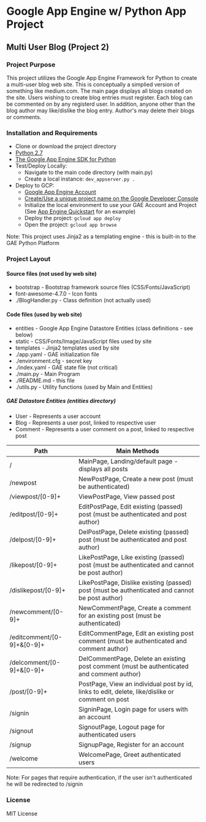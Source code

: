 # Google App Engine w/ Python App Project
## Multi User Blog (Project 2)

### Project Purpose
This project utilizes the Google App Engine Framework for Python to create a multi-user blog web site.  This is conceptually a simplied version of something like medium.com.  The main page displays all blogs created on the site.  Users wishing to create blog entries must register.  Each blog can be commented on by any registerd user.  In addition, anyone other than the blog author may like/dislike the blog entry.  Author's may delete their blogs or comments.

### Installation and Requirements
* Clone or download the project directory
* [Python 2.7](https://www.python.org/downloads/)
* [The Google App Engine SDK for Python](https://cloud.google.com/appengine/downloads#Google_App_Engine_SDK_for_Python)
* Test/Deploy Locally:
  * Navigate to the main code directory (with main.py)
  * Create a local instance:  `dev_appserver.py .`
* Deploy to GCP:
  * [Google App Engine Account](https://console.cloud.google.com/appengine/)
  * [Create/Use a unique project name on the Google Developer Console](https://console.cloud.google.com/)
  * Initialize the local environment to use your GAE Account and Project (See [App Engine Quickstart](https://cloud.google.com/appengine/docs/python/quickstart) for an example)
  * Deploy the project:  `gcloud app deploy`
  * Open the project:  `gcloud app browse`

Note:  This project uses Jinja2 as a templating engine - this is built-in to the GAE Python Platform

### Project Layout
#### Source files (not used by web site)
* bootstrap - Bootstrap framework source files (CSS/Fonts/JavaScript)
* font-awesome-4.7.0 - Icon fonts
* ./BlogHandler.py - Class definition (not actually used)

#### Code files (used by web site)
* entities - Google App Engine Datastore Entities (class definitions - see below)
* static - CSS/Fonts/Image/JavaScript files used by site
* templates - Jinja2 templates used by site
* ./app.yaml - GAE initialization file
* ./environment.cfg - secret key
* ./index.yaml - GAE state file (not critical)
* ./main.py - Main Program
* ./README.md - this file
* ./utils.py - Utility functions (used by Main and Entities)

##### GAE Datastore Entities (entities directory)
* User - Represents a user account
* Blog - Represents a user post, linked to respective user
* Comment - Represents a user comment on a post, linked to respective post

Path | Main Methods
-----|--------------
/ | MainPage, Landing/default page - displays all posts 
/newpost | NewPostPage, Create a new post (must be authenticated)
/viewpost/[0-9]+ | ViewPostPage, View passed post
/editpost/[0-9]+ | EditPostPage, Edit existing (passed) post (must be authenticated and post author)
/delpost/[0-9]+ | DelPostPage, Delete existing (passed) post (must be authenticated and post author)
/likepost/[0-9]+ | LikePostPage, Like existing (passed) post (must be authenticated and cannot be post author)
/dislikepost/[0-9]+ | LikePostPage, Dislike existing (passed) post (must be authenticated and cannot be post author)
/newcomment/[0-9]+ | NewCommentPage, Create a comment for an existing post (must be authenticated)
/editcomment/[0-9]+&[0-9]+ | EditCommentPage, Edit an existing post comment (must be authenticated and comment author)
/delcomment/[0-9]+&[0-9]+ | DelCommentPage, Delete an existing post comment (must be authenticated and comment author)
/post/[0-9]+ | PostPage, View an individual post by id, links to edit, delete, like/dislike or comment on post
/signin | SigninPage, Login page for users with an account
/signout | SignoutPage, Logout page for authenticated users
/signup | SignupPage, Register for an account
/welcome | WelcomePage, Greet authenticated users

Note:  For pages that require authentication, if the user isn't authenticated he will be redirected to /signin

### License
MIT License

